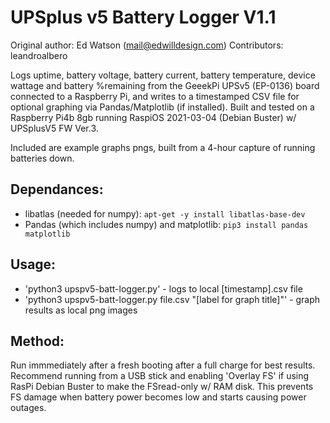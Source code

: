 # UPSplus v5 Battery Logger V1.1
Original author: Ed Watson (mail@edwilldesign.com)
Contributors: leandroalbero

Logs uptime, battery voltage, battery current, battery temperature, device wattage and
battery %remaining from the GeeekPi UPSv5 (EP-0136) board connected to a Raspberry Pi, 
and writes to a timestamped CSV file for optional graphing via Pandas/Matplotlib 
(if installed). Built and tested on a Raspberry Pi4b 8gb running RaspiOS 2021-03-04 
(Debian Buster) w/ UPSplusV5 FW Ver.3.

Included are example graphs pngs, built from a 4-hour capture of running batteries down.

## Dependances:
* libatlas (needed for numpy): `apt-get -y install libatlas-base-dev`
* Pandas (which includes numpy) and matplotlib: `pip3 install pandas matplotlib`

## Usage: 
* 'python3 upspv5-batt-logger.py' - logs to local [timestamp].csv file
* 'python3 upspv5-batt-logger.py file.csv "[label for graph title]"' - graph results as local png images

## Method:
Run immmediately after a fresh booting after a full charge for best results. 
Recommend running from a USB stick and enabling 'Overlay FS' if using RasPi 
Debian Buster to make the FSread-only w/ RAM disk. This prevents FS damage 
when battery power becomes low and starts causing power outages. 

